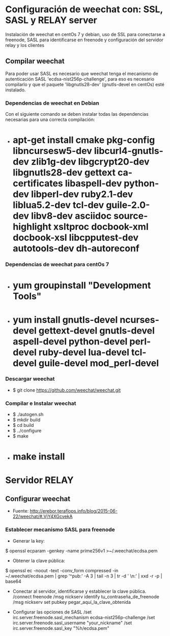 # Configuración de weechat con: SSL, SASL y RELAY server

Instalación de weechat en centOs 7 y debian, uso de SSL para conectarse a freenode, SASL para identificarse en freenode y configuración del servidor relay y los clientes

## Compilar weechat

Para poder usar SASL es necesario que weechat tenga el mecanismo de autenticación SASL 'ecdsa-nist256p-challenge', para eso es necesario compilarlo y que el paquete 'libgnutls28-dev' (gnutls-devel en centOs) esté instalado.

### Dependencias de weechat en Debian

Con el siguiente comando se deben instalar todas las dependencias necesarias para una correcta compilación:
- # apt-get install cmake pkg-config libncursesw5-dev libcurl4-gnutls-dev zlib1g-dev libgcrypt20-dev libgnutls28-dev gettext ca-certificates libaspell-dev python-dev libperl-dev ruby2.1-dev liblua5.2-dev tcl-dev guile-2.0-dev libv8-dev asciidoc source-highlight xsltproc docbook-xml docbook-xsl libcpputest-dev autotools-dev dh-autoreconf

### Dependencias de weechat para centOs 7
- # yum groupinstall "Development Tools"
- # yum install gnutls-devel ncurses-devel gettext-devel gnutls-devel aspell-devel python-devel perl-devel ruby-devel lua-devel tcl-devel guile-devel mod_perl-devel

### Descargar weechat

- $ git clone https://github.com/weechat/weechat.git

### Compilar e Instalar weechat

- $ ./autogen.sh
- $ mkdir build
- $ cd build
- $ ../configure
- $ make
- # make install

# Servidor RELAY
## Configurar weechat

- Fuente: http://erebor.teraflops.info/blog/2015-06-22/weechat/#.VjY4XGcvekA

### Establecer mecanismo SASL para freenode

- Generar la key:

$ openssl ecparam -genkey -name prime256v1 >~/.weechat/ecdsa.pem

- Obtener la clave pública:

$ openssl ec -noout -text -conv_form compressed -in ~/.weechat/ecdsa.pem | grep '^pub:' -A 3 | tail -n 3 | tr -d ' \n:' | xxd -r -p | base64

- Conectar al servidor, identificarse y establecer la clave pública.
/connect freenode
/msg nickserv identify tu_contraseña_de_freenode
/msg nickserv set pubkey pegar_aquí_la_clave_obtenida

- Configurar las opciones de SASL
/set irc.server.freenode.sasl_mechanism ecdsa-nist256p-challenge
/set irc.server.freenode.sasl_username "your_nickname"
/set irc.server.freenode.sasl_key "%h/ecdsa.pem"






